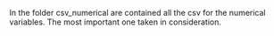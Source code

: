 In the folder csv_numerical are contained all the csv for the numerical variables. The most important one taken in consideration.
